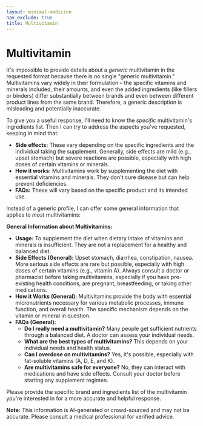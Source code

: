 ```yaml
---
layout: minimal-medicine
nav_exclude: true
title: Multivitamin
---
```


# Multivitamin

It's impossible to provide details about a *generic* multivitamin in the requested format because there is no single "generic multivitamin."  Multivitamins vary widely in their formulation – the specific vitamins and minerals included, their amounts, and even the added ingredients (like fillers or binders) differ substantially between brands and even between different product lines from the same brand.  Therefore, a generic description is misleading and potentially inaccurate.

To give you a useful response, I'll need to know the *specific* multivitamin's ingredients list.  Then I can try to address the aspects you've requested, keeping in mind that:

* **Side effects:**  These vary depending on the specific ingredients and the individual taking the supplement.  Generally, side effects are mild (e.g., upset stomach) but severe reactions are possible, especially with high doses of certain vitamins or minerals.
* **How it works:** Multivitamins work by supplementing the diet with essential vitamins and minerals. They don't cure disease but can help prevent deficiencies.
* **FAQs:**  These will vary based on the specific product and its intended use.


Instead of a generic profile, I can offer some general information that applies to *most* multivitamins:

**General Information about Multivitamins:**

* **Usage:** To supplement the diet when dietary intake of vitamins and minerals is insufficient.  They are not a replacement for a healthy and balanced diet.
* **Side Effects (General):** Upset stomach, diarrhea, constipation, nausea.  More serious side effects are rare but possible, especially with high doses of certain vitamins (e.g., vitamin A).  Always consult a doctor or pharmacist before taking multivitamins, especially if you have pre-existing health conditions, are pregnant, breastfeeding, or taking other medications.
* **How it Works (General):** Multivitamins provide the body with essential micronutrients necessary for various metabolic processes, immune function, and overall health.  The specific mechanism depends on the vitamin or mineral in question.
* **FAQs (General):**
    * **Do I really need a multivitamin?**  Many people get sufficient nutrients through a balanced diet.  A doctor can assess your individual needs.
    * **What are the best types of multivitamins?** This depends on your individual needs and health status.
    * **Can I overdose on multivitamins?** Yes, it's possible, especially with fat-soluble vitamins (A, D, E, and K).
    * **Are multivitamins safe for everyone?** No, they can interact with medications and have side effects.  Consult your doctor before starting any supplement regimen.


Please provide the specific brand and ingredients list of the multivitamin you're interested in for a more accurate and helpful response.


**Note:** This information is AI-generated or crowd-sourced and may not be accurate. Please consult a medical professional for verified advice.